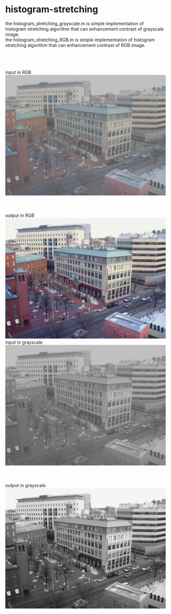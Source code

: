 # histogram-stretching
the histogram_stretching_grayscale.m is simple implementation of histogram stretching algorithm that can enhancement contrast of grayscale image.<br>
the histogram_stretching_RGB.m is simple implementation of histogram stretching algorithm that can enhancement contrast of RGB image.<br>
<br><br><br><br>
input in RGB
![Screenshot](input_RGB.jpg)<br>
<br>
<br>
<br>
output in RGB
![Screenshot](output_RGB.jpg)
input in grayscale
![Screenshot](input.jpg)<br>
<br>
<br>
<br>
output in grayscale
![Screenshot](output.jpg)
